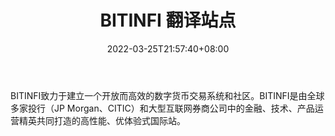 ﻿---
weight: 
title: "BITINFI 翻译站点"
description: "BITINFI致力于建立一个开放而高效的数字货币交易系统和社区。"
date: 2022-03-25T21:57:40+08:00
lastmod: 2022-03-25T16:45:40+08:00
draft: false
authors: ["Metabd"]
featuredImage: "bitinfi.webp"
link: ""
tags: ["交易所","BITINFI 翻译站点"]
categories: ["navigation"]
navigation: ["交易所"]
lightgallery: true
toc: true
pinned: false
recommend: false
recommend1: false
---
BITINFI致力于建立一个开放而高效的数字货币交易系统和社区。BITINFI是由全球多家投行（JP Morgan、CITIC）和大型互联网券商公司中的金融、技术、产品运营精英共同打造的高性能、优体验式国际站。
